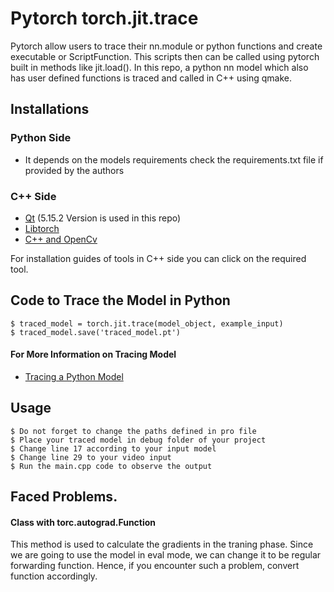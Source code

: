 # Pytorch torch.jit.trace
Pytorch allow users to trace their nn.module or python functions and create executable or ScriptFunction. This scripts then can be called using pytorch built in methods like jit.load(). In this repo, a python nn model which also has user defined functions is traced and called in C++ using qmake.



## Installations
### Python Side
  - It depends on the models requirements check the requirements.txt file if provided by the authors
### C++ Side
  - [Qt](https://wiki.qt.io/Install_Qt_5_on_Ubuntu) (5.15.2 Version is used in this repo)
  - [Libtorch](https://pytorch.org/)
  - [C++ and OpenCv](http://techawarey.com/programming/install-opencv-c-c-in-ubuntu-18-04-lts-step-by-step-guide/)

For installation guides of tools in C++ side you can click on the required tool.




## Code to Trace the Model in Python
```shell
$ traced_model = torch.jit.trace(model_object, example_input)
$ traced_model.save('traced_model.pt')
```

#### For More Information on Tracing Model
- [Tracing a Python Model](https://pytorch.org/tutorials/advanced/cpp_export.html)


## Usage
```shell
$ Do not forget to change the paths defined in pro file
$ Place your traced model in debug folder of your project
$ Change line 17 according to your input model
$ Change line 29 to your video input
$ Run the main.cpp code to observe the output
```

## Faced Problems.
#### Class with torc.autograd.Function
This method is used to calculate the gradients in the traning phase. Since we are going to use the model in eval mode, we can change it to be regular forwarding function. Hence, if you encounter such a problem, convert function accordingly.

